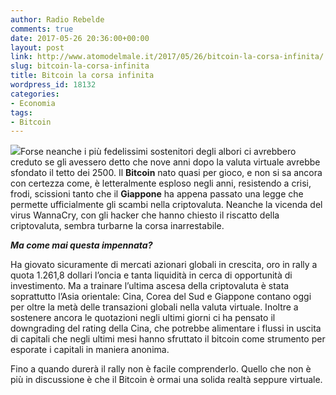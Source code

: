 ```yaml
---
author: Radio Rebelde
comments: true
date: 2017-05-26 20:36:00+00:00
layout: post
link: http://www.atomodelmale.it/2017/05/26/bitcoin-la-corsa-infinita/
slug: bitcoin-la-corsa-infinita
title: Bitcoin la corsa infinita
wordpress_id: 18132
categories:
- Economia
tags:
- Bitcoin
---
```


![](http://www.atomodelmale.it/wp-content/uploads/2017/05/spending-bitcoins-300x225.jpg)Forse neanche i più fedelissimi sostenitori degli albori ci avrebbero creduto se gli avessero detto che nove anni dopo la valuta virtuale avrebbe sfondato il tetto dei 2500.
Il **Bitcoin** nato quasi per gioco, e non si sa ancora con certezza come, è letteralmente esploso negli anni, resistendo a crisi, frodi, scissioni tanto che il **Giappone** ha appena passato una legge che permette ufficialmente gli scambi nella criptovaluta.
Neanche la vicenda del virus WannaCry, con gli hacker che hanno chiesto il riscatto della criptovaluta, sembra turbarne la corsa inarrestabile.



_**Ma come mai questa impennata?**_

Ha giovato sicuramente di mercati azionari globali in crescita, oro in rally a quota 1.261,8 dollari l’oncia e tanta liquidità in cerca di opportunità di investimento.
Ma a trainare l’ultima ascesa della criptovaluta è stata soprattutto l’Asia orientale: Cina, Corea del Sud e Giappone contano oggi per oltre la metà delle transazioni globali nella valuta virtuale.
Inoltre a sostenere ancora le quotazioni negli ultimi giorni ci ha pensato il downgrading del rating della Cina, che potrebbe alimentare i flussi in uscita di capitali che negli ultimi mesi hanno sfruttato il bitcoin come strumento per esporate i capitali in maniera anonima.

Fino a quando durerà il rally non è facile comprenderlo. Quello che non è più in discussione è che il Bitcoin è ormai una solida realtà seppure virtuale.
